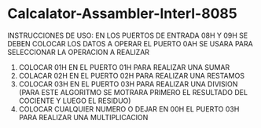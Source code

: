 # Calcalator-Assambler-Interl-8085
INSTRUCCIONES DE USO:
EN LOS PUERTOS DE ENTRADA 08H Y 09H SE DEBEN COLOCAR LOS DATOS A OPERAR
EL PUERTO 0AH SE USARA PARA SELECCIONAR LA OPERACION A REALIZAR
1. COLOCAR 01H EN EL PUERTO 01H PARA REALIZAR UNA SUMAR
2. COLACAR 02H EN EL PUERTO 02H PARA REALIZAR UNA RESTAMOS
3. COLOCAR 03H EN EL PUERTO 03H PARA REALIZAR UNA DIVISION (PARA ESTE ALGORITMO SE MOTRARA PRIMERO EL RESULTADO DEL COCIENTE Y LUEGO EL RESIDUO)
4. COLOCAR CUALQUIER NUMERO O DEJAR EN 00H  EL PUERTO 03H PARA REALIZAR UNA MULTIPLICACION
